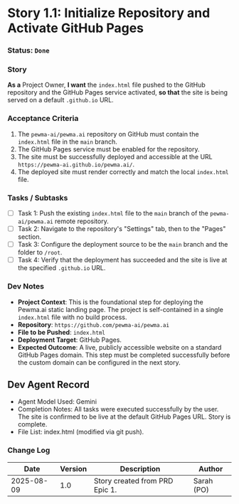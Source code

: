 # Story 1.1: Initialize Repository and Activate GitHub Pages

### **Status**: `Done`

### **Story**

**As a** Project Owner, **I want** the `index.html` file pushed to the GitHub repository and the GitHub Pages service activated, **so that** the site is being served on a default `.github.io` URL.

### **Acceptance Criteria**

1. The `pewma-ai/pewma.ai` repository on GitHub must contain the `index.html` file in the `main` branch.
2. The GitHub Pages service must be enabled for the repository.
3. The site must be successfully deployed and accessible at the URL `https://pewma-ai.github.io/pewma.ai/`.
4. The deployed site must render correctly and match the local `index.html` file.

### **Tasks / Subtasks**

- [ ]  Task 1: Push the existing `index.html` file to the `main` branch of the `pewma-ai/pewma.ai` remote repository.
- [ ]  Task 2: Navigate to the repository's "Settings" tab, then to the "Pages" section.
- [ ]  Task 3: Configure the deployment source to be the `main` branch and the folder to `/root`.
- [ ]  Task 4: Verify that the deployment has succeeded and the site is live at the specified `.github.io` URL.

### **Dev Notes**

- **Project Context**: This is the foundational step for deploying the Pewma.ai static landing page. The project is self-contained in a single `index.html` file with no build process.
- **Repository**: `https://github.com/pewma-ai/pewma.ai`
- **File to be Pushed**: `index.html`
- **Deployment Target**: GitHub Pages.
- **Expected Outcome**: A live, publicly accessible website on a standard GitHub Pages domain. This step must be completed successfully before the custom domain can be configured in the next story.

## **Dev Agent Record**

- Agent Model Used: Gemini
- Completion Notes: All tasks were executed successfully by the user. The site is confirmed to be live at the default GitHub Pages URL. Story is complete.
- File List: index.html (modified via git push).

### **Change Log**

| Date | Version | Description | Author |
| --- | --- | --- | --- |
| 2025-08-09 | 1.0 | Story created from PRD Epic 1. | Sarah (PO) |

